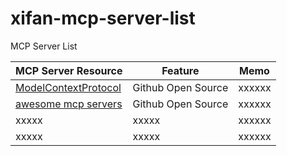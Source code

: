 # xifan-mcp-server-list
MCP Server List


| MCP Server Resource | Feature | Memo |   
| ---- | ---- | ---- |
| [ModelContextProtocol](https://github.com/modelcontextprotocol/servers) | Github Open Source | xxxxxx |     
| [awesome mcp servers](https://github.com/punkpeye/awesome-mcp-servers) | Github Open Source | xxxxxx |     
| xxxxx | xxxxx | xxxxxx |     
| xxxxx | xxxxx | xxxxxx |     
